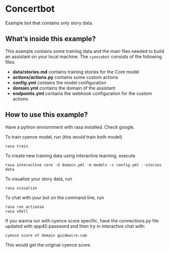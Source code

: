 # Concertbot

Example bot that contains only story data.

## What’s inside this example?

This example contains some training data and the main files needed to build an
assistant on your local machine. The `cyencebot` consists of the following files:

- **data/stories.md** contains training stories for the Core model
- **actions/actions.py** contains some custom actions
- **config.yml** contains the model configuration
- **domain.yml** contains the domain of the assistant
- **endpoints.yml** contains the webhook configuration for the custom actions

## How to use this example?

Have a python enviornment with rasa installed. Check google.

To train cyence model, run (this would train both model)
```
rasa train
```

To create new training data using interactive learning, execute
```
rasa interactive core -d domain.yml -m models -c config.yml --stories data
```

To visualize your story data, run
```
rasa visualize
```

To chat with your bot on the command line, run
```
rasa run actions&
rasa shell
```

If you wanna run with cyence score specific, have the
connections.py file updated with app40 password and then try in interactive chat with:
```
cyence score of domain guidewire.com
```
This would get the original cyence score.